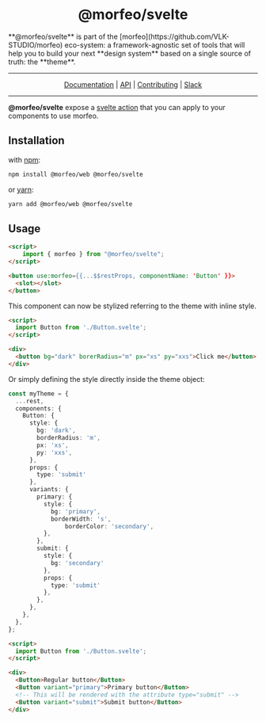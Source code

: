 <div align="center">
<h1>@morfeo/svelte</h1>
</div>
**@morfeo/svelte** is part of the [morfeo](https://github.com/VLK-STUDIO/morfeo) eco-system: a framework-agnostic set of tools that will help you to build your next **design system** based on a single source of truth: the **theme**.

---

<div align="center">
  <a href="https://github.com/VLK-STUDIO/morfeo">Documentation</a> |
  <a href="https://github.com/VLK-STUDIO/morfeo">API</a> |
  <a href="https://github.com/VLK-STUDIO/morfeo/blob/main/CONTRIBUTING.md">Contributing</a> |
  <a href="https://morfeo.slack.com">Slack</a>
</div>

---

**@morfeo/svelte** expose a [svelte action](https://svelte.dev/docs#use_action) that you can apply to your components to use morfeo.

## Installation

with [npm](https://www.npmjs.com/package/@morfeo/svelte):

```bash
npm install @morfeo/web @morfeo/svelte
```

or [yarn](https://yarn.pm/@morfeo/svelte):

```bash
yarn add @morfeo/web @morfeo/svelte
```

## Usage

```html
<script>
	import { morfeo } from "@morfeo/svelte";
</script>

<button use:morfeo={{...$$restProps, componentName: 'Button' }}>
  <slot></slot>
</button>
```

This component can now be stylized referring to the theme with inline style.

```html
<script>
  import Button from './Button.svelte';
</script>

<div>
  <button bg="dark" borerRadius="m" px="xs" py="xxs">Click me</button>
</div>
```

Or simply defining the style directly inside the theme object:

```typescript
const myTheme = {
  ...rest,
  components: {
    Button: {
      style: {
        bg: 'dark',
        borderRadius: 'm',
        px: 'xs',
        py: 'xxs',
      },
      props: {
      	type: 'submit'
      },
      variants: {
        primary: {
          style: {
            bg: 'primary',
          	borderWidth: 's',
         		borderColor: 'secondary',
          },
        },
        submit: {
          style: {
            bg: 'secondary'
          },
          props: {
            type: 'submit'
          },
        },
      },
    },
  },
};
```

```html
<script>
  import Button from './Button.svelte';
</script>

<div>
  <Button>Regular button</Button>
  <Button variant="primary">Primary button</Button>
  <!-- This will be rendered with the attribute type="submit" -->
  <Button variant="submit">Submit button</Button>
</div>
```

